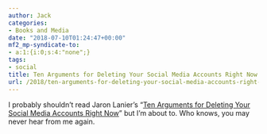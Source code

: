 ```yaml
---
author: Jack
categories:
- Books and Media
date: "2018-07-10T01:24:47+00:00"
mf2_mp-syndicate-to:
- a:1:{i:0;s:4:"none";}
tags:
- social
title: Ten Arguments for Deleting Your Social Media Accounts Right Now
url: /2018/ten-arguments-for-deleting-your-social-media-accounts-right-now/
---
```

I probably shouldn&#8217;t read Jaron Lanier&#8217;s &#8220;[Ten Arguments for Deleting Your Social Media Accounts Right Now][1]&#8221; but I&#8217;m about to. Who knows, you may never hear from me again.

 [1]: https://www.goodreads.com/book/show/37830765-ten-arguments-for-deleting-your-social-media-accounts-right-now